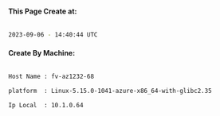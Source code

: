
   
#### This Page Create at:

```bash

2023-09-06 - 14:40:44 UTC

```

#### Create By Machine:

```bash

Host Name : fv-az1232-68

platform  : Linux-5.15.0-1041-azure-x86_64-with-glibc2.35

Ip Local  : 10.1.0.64

```

